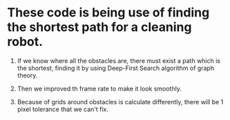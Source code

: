 # These code is being use of finding the shortest path for a cleaning robot.

1. If we know where all the obstacles are, there must exist a path which is the shortest,
    finding it by using Deep-First Search algorithm of graph theory.

2. Then we improved th frame rate to make it look smoothly.

3. Because of grids around obstacles is calculate differently, there will be 1 pixel tolerance that we can't fix.
